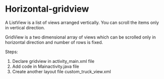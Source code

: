 # Horizontal-gridview

A ListView is a list of views arranged vertically. You can scroll the items only in vertical direction.

GridView is a two dimensional array of views which can be scrolled only in horizontal direction and number of rows is fixed.

Steps: 

1. Declare gridview in activity_main.xml file
2. Add code in Mainactivity.java file
3. Create another layout file custom_truck_view.xml



